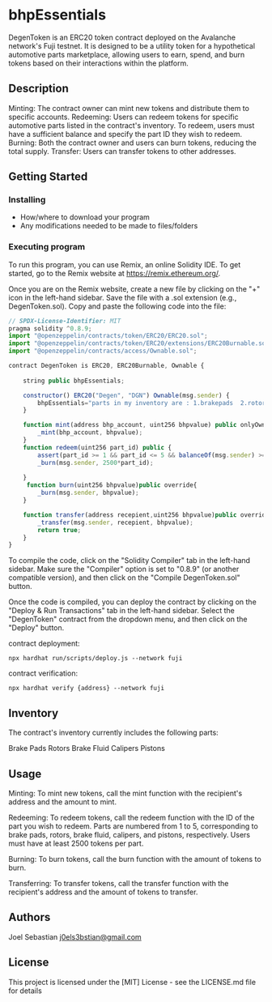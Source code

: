 # bhpEssentials

DegenToken is an ERC20 token contract deployed on the Avalanche network's Fuji testnet. It is designed to be a utility token for a hypothetical automotive parts marketplace, allowing users to earn, spend, and burn tokens based on their interactions within the platform.
## Description

Minting: The contract owner can mint new tokens and distribute them to specific accounts.
Redeeming: Users can redeem tokens for specific automotive parts listed in the contract's inventory. To redeem, users must have a sufficient balance and specify the part ID they wish to redeem.
Burning: Both the contract owner and users can burn tokens, reducing the total supply.
Transfer: Users can transfer tokens to other addresses.
## Getting Started

### Installing

* How/where to download your program
* Any modifications needed to be made to files/folders

### Executing program

To run this program, you can use Remix, an online Solidity IDE. To get started, go to the Remix website at https://remix.ethereum.org/.

Once you are on the Remix website, create a new file by clicking on the "+" icon in the left-hand sidebar. Save the file with a .sol extension (e.g., DegenToken.sol). Copy and paste the following code into the file:

```javascript
// SPDX-License-Identifier: MIT
pragma solidity ^0.8.9;
import "@openzeppelin/contracts/token/ERC20/ERC20.sol";
import "@openzeppelin/contracts/token/ERC20/extensions/ERC20Burnable.sol";
import "@openzeppelin/contracts/access/Ownable.sol";

contract DegenToken is ERC20, ERC20Burnable, Ownable {
    
    string public bhpEssentials; 

    constructor() ERC20("Degen", "DGN") Ownable(msg.sender) {
        bhpEssentials="parts in my inventory are : 1.brakepads  2.rotors  3.brakefluid  4.calipers  5.pistons";
    }

    function mint(address bhp_account, uint256 bhpvalue) public onlyOwner {
        _mint(bhp_account, bhpvalue);
    }
    function redeem(uint256 part_id) public {
        assert(part_id >= 1 && part_id <= 5 && balanceOf(msg.sender) >= 2500); 
        _burn(msg.sender, 2500*part_id);
 
    }
     function burn(uint256 bhpvalue)public override{
        _burn(msg.sender, bhpvalue);
    }

    function transfer(address recepient,uint256 bhpvalue)public override returns(bool){
        _transfer(msg.sender, recepient, bhpvalue);
        return true;
    }
}
```


To compile the code, click on the "Solidity Compiler" tab in the left-hand sidebar. Make sure the "Compiler" option is set to "0.8.9" (or another compatible version), and then click on the "Compile DegenToken.sol" button.

Once the code is compiled, you can deploy the contract by clicking on the "Deploy & Run Transactions" tab in the left-hand sidebar. Select the "DegenToken" contract from the dropdown menu, and then click on the "Deploy" button.

contract deployment:
```
npx hardhat run/scripts/deploy.js --network fuji
```

contract verification:
```
npx hardhat verify {address} --network fuji
```

## Inventory
The contract's inventory currently includes the following parts:

Brake Pads
Rotors
Brake Fluid
Calipers
Pistons

## Usage
Minting: To mint new tokens, call the mint function with the recipient's address and the amount to mint.

Redeeming: To redeem tokens, call the redeem function with the ID of the part you wish to redeem. Parts are numbered from 1 to 5, corresponding to brake pads, rotors, brake fluid, calipers, and pistons, respectively. Users must have at least 2500 tokens per part.

Burning: To burn tokens, call the burn function with the amount of tokens to burn.

Transferring: To transfer tokens, call the transfer function with the recipient's address and the amount of tokens to transfer.

## Authors

Joel Sebastian
j0els3bstian@gmail.com

## License

This project is licensed under the [MIT] License - see the LICENSE.md file for details
